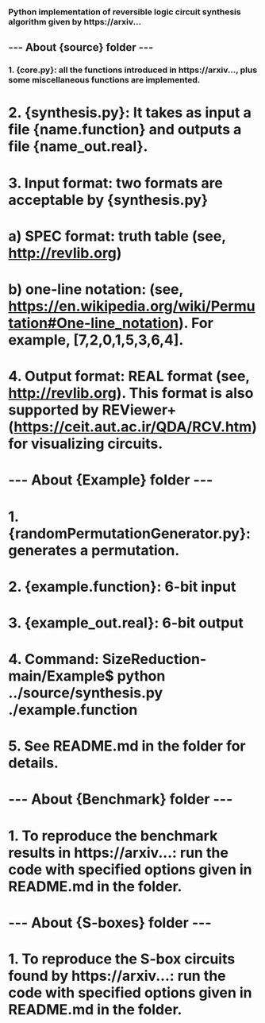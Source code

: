 ### Python implementation of reversible logic circuit synthesis algorithm given by https://arxiv...


## --- About {source} folder ---
### 1. {core.py}: all the functions introduced in https://arxiv..., plus some miscellaneous functions are implemented.
# 2. {synthesis.py}: It takes as input a file {name.function} and outputs a file {name_out.real}.
# 3. Input format: two formats are acceptable by {synthesis.py}
#   a) SPEC format: truth table (see, http://revlib.org)
#   b) one-line notation: (see, https://en.wikipedia.org/wiki/Permutation#One-line_notation). For example, [7,2,0,1,5,3,6,4].
# 4. Output format: REAL format (see, http://revlib.org). This format is also supported by REViewer+ (https://ceit.aut.ac.ir/QDA/RCV.htm) for visualizing circuits.


# --- About {Example} folder ---
# 1. {randomPermutationGenerator.py}: generates a permutation.
# 2. {example.function}: 6-bit input
# 3. {example_out.real}: 6-bit output
# 4. Command: SizeReduction-main/Example$ python ../source/synthesis.py ./example.function
# 5. See README.md in the folder for details.


# --- About {Benchmark} folder ---
# 1. To reproduce the benchmark results in https://arxiv...: run the code with specified options given in README.md in the folder.


# --- About {S-boxes} folder ---
# 1. To reproduce the S-box circuits found by https://arxiv...: run the code with specified options given in README.md in the folder.
